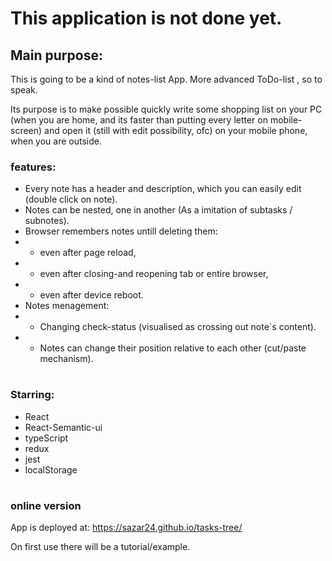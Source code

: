 # This application is not done yet.

## Main purpose:
This is going to be a kind of notes-list App. More advanced ToDo-list , so to speak.

Its purpose is to make possible quickly write some shopping list on your PC (when you are home, and its faster than putting every letter on mobile-screen)
and open it (still with edit possibility, ofc) on your mobile phone, when you are outside.

### features: 
- Every note has a header and description, which you can easily edit (double click on note).
- Notes can be nested, one in another (As a imitation of subtasks / subnotes).
- Browser remembers notes untill deleting them: 
- - even after page reload,
- - even after closing-and reopening tab or entire browser,
- - even after device reboot.
- Notes menagement:
- - Changing check-status (visualised as crossing out note`s content).
- - Notes can change their position relative to each other (cut/paste mechanism).

#
### Starring:
- React
- React-Semantic-ui
- typeScript
- redux
- jest
- localStorage

#
### online version
App is deployed at:
https://sazar24.github.io/tasks-tree/

On first use there will be a tutorial/example.